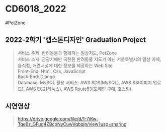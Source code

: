 # CD6018_2022
#PetZone

## 2022-2학기 '캡스톤디자인' Graduation Project
> 서비스 주제: 반려동물과 함께하는 일상지도, PetZone <br>
> 서비스 소개: 관광지에만 국한된 반려동물 지도가 아닌 서울특별시의 일상 카페, 음식점, 애견시설에 대한 정보를 제공하는 Web Site <br>
> Front-End: Html, Css, JavaScript<br>
> Back-End: Django<br>
> Database: MySQL
> 활용 서비스: AWS RDS(MySQL), AWS S3(이미지 업로드), AWS EC2(리눅스), AWS Route53(도메인 구매, 호스팅)

## 시연영상
> https://drive.google.com/file/d/1-7iKw-Tqe6z_GFug4ZBcpNyCuwVqbqjn/view?usp=sharing
